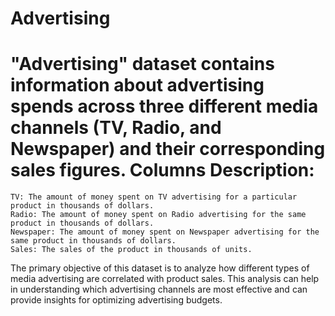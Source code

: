 # Advertising

# "Advertising" dataset contains information about advertising spends across three different media channels (TV, Radio, and Newspaper) and their corresponding sales figures. Columns Description:

    TV: The amount of money spent on TV advertising for a particular product in thousands of dollars.
    Radio: The amount of money spent on Radio advertising for the same product in thousands of dollars.
    Newspaper: The amount of money spent on Newspaper advertising for the same product in thousands of dollars.
    Sales: The sales of the product in thousands of units.

The primary objective of this dataset is to analyze how different types of media advertising are correlated with product sales. This analysis can help in understanding which advertising channels are most effective and can provide insights for optimizing advertising budgets.

